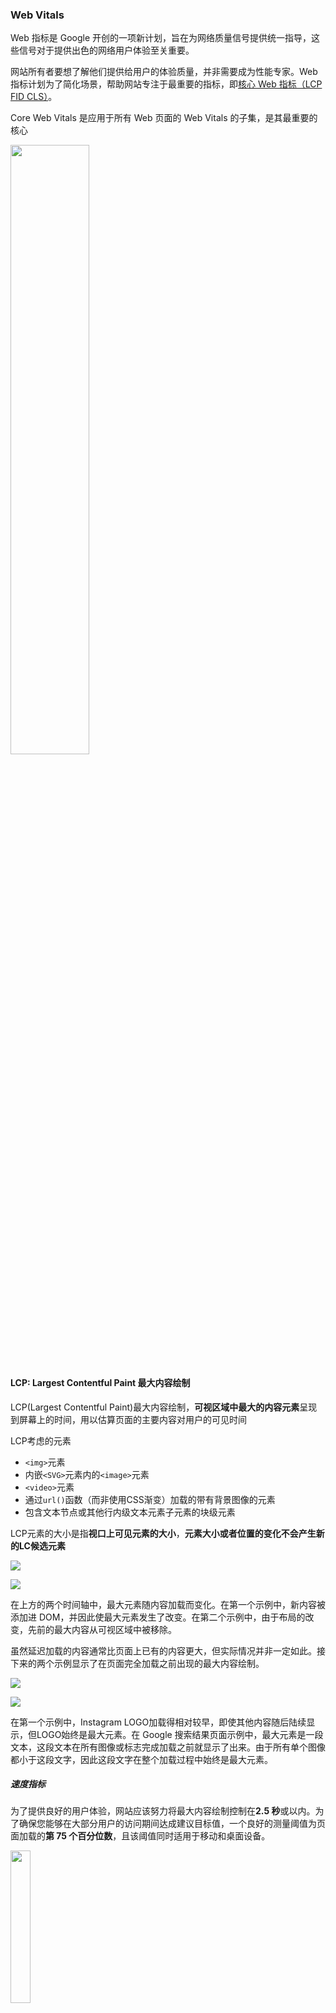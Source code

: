 ### Web Vitals

Web 指标是 Google 开创的一项新计划，旨在为网络质量信号提供统一指导，这些信号对于提供出色的网络用户体验至关重要。

网站所有者要想了解他们提供给用户的体验质量，并非需要成为性能专家。Web 指标计划为了简化场景，帮助网站专注于最重要的指标，即[核心 Web 指标（LCP FID CLS）](https://link.juejin.cn/?target=https%3A%2F%2Fweb.dev%2Fi18n%2Fzh%2Fdefining-core-web-vitals-thresholds%2F)。

Core Web Vitals 是应用于所有 Web 页面的 Web Vitals 的子集，是其最重要的核心

<img src="./Pics/WebVitals1.jpg" width="50%">

#### LCP:  Largest Contentful Paint 最大内容绘制

LCP(Largest Contentful Paint)最大内容绘制，**可视区域中最大的内容元素**呈现到屏幕上的时间，用以估算页面的主要内容对用户的可见时间

LCP考虑的元素

- `<img>`元素
- 内嵌`<SVG>`元素内的`<image>`元素
- `<video>`元素
- 通过`url()`函数（而非使用CSS渐变）加载的带有背景图像的元素
- 包含文本节点或其他行内级文本元素子元素的块级元素

LCP元素的大小是指**视口上可见元素的大小**，**元素大小或者位置的变化不会产生新的LC候选元素**

![](./Pics/WebVitals2.webp)

![](./Pics/WebVitals3.webp)

在上方的两个时间轴中，最大元素随内容加载而变化。在第一个示例中，新内容被添加进 DOM，并因此使最大元素发生了改变。在第二个示例中，由于布局的改变，先前的最大内容从可视区域中被移除。

虽然延迟加载的内容通常比页面上已有的内容更大，但实际情况并非一定如此。接下来的两个示例显示了在页面完全加载之前出现的最大内容绘制。

![](./Pics/WebVitals4.webp)

![](./Pics/WebVitals5.webp)

在第一个示例中，Instagram LOGO加载得相对较早，即使其他内容随后陆续显示，但LOGO始终是最大元素。在 Google 搜索结果页面示例中，最大元素是一段文本，这段文本在所有图像或标志完成加载之前就显示了出来。由于所有单个图像都小于这段文字，因此这段文字在整个加载过程中始终是最大元素。

##### 速度指标

为了提供良好的用户体验，网站应该努力将最大内容绘制控制在**2.5 秒**或以内。为了确保您能够在大部分用户的访问期间达成建议目标值，一个良好的测量阈值为页面加载的**第 75 个百分位数**，且该阈值同时适用于移动和桌面设备。

<img src="./Pics/LCP.png" width="25%">

##### LCP测量

```javascript
//使用PerformanceObserver
new PerformanceObserver((entryList) => {
  for (const entry of entryList.getEntries()) {
    console.log('LCP candidate:', entry.startTime, entry);
  }
}).observe({type: 'largest-contentful-paint', buffered: true});
//使用web-vitals库，当 LCP 可用时立即进行测量和记录。
import {getLCP} from 'web-vitals';
getLCP(console.log);
```

##### 优化方案

- [https://web.dev/optimize-lcp/](https://web.dev/optimize-lcp/)

导致LCP不佳的原因

- 缓慢的服务器响应速度
- 阻塞渲染的Javascript和CSS
- 缓慢的资源加载速度
- 客户端渲染

#### FID:  First Input Delay 首次输入延迟

发生输入延迟是因为浏览器的主线程正忙着执行其他工作，所以（还）不能响应用户。浏览器可能正忙于解析和执行由您的应用程序加载的大型 JavaScript 文件。在此过程中，浏览器不能运行任何事件侦听器。

第一次输入延迟通常发生在第一次内容绘制(FCP)和可持续交互时间(TTI)之间

<img src="./Pics/WebVitals6.png" width="70%">

因为输入发生在浏览器正在运行任务的过程中，所以浏览器必须等到任务完成后才能对输入作出响应。浏览器必须等待的这段时间就是这位用户在该页面上体验到的 FID 值。

##### 速度指标

为了提供良好的用户体验，页面的 FID 应为**100 毫秒**或更短。

<img src="./Pics/FID.png" width="25%">

##### FID测量

```javascript
new PerformanceObserver((entryList) => {
  for (const entry of entryList.getEntries()) {
    const delay = entry.processingStart - entry.startTime;
    console.log('FID candidate:', delay, entry);
  }
}).observe({type: 'first-input', buffered: true});

import {getFID} from 'web-vitals';
// 当 FID 可用时立即进行测量和记录。
getFID(console.log);
```

##### 优化方案

https://web.dev/optimize-fid/

- 减小第三方代码的影响
- 减少Javascript执行时间
- 最小化主线程工作
- 保持较低的请求数和较小的传输大小

#### CLS：Cumulative Layout Shift 累积布局偏移

CLS 测量整个页面生命周期内发生的所有[意外](https://web.dev/cls/#expected-vs.-unexpected-layout-shifts)布局偏移中最大一连串的*布局偏移分数*。

请注意，只有当现有元素的起始位置发生变更时才算作布局偏移。如果将新元素添加到 DOM 或是现有元素更改大小，则不算作布局偏移，前提是元素的变更不会导致其他可见元素的起始位置发生改变。

##### 布局偏移分数

`布局偏移分数 = 影响分数 * 距离分数`

**影响分数**：测量*不稳定元素*对两帧之间的可视区域产生的影响。

<img src="./Pics/WebVitals7.png" width="60%">

在上图中，有一个元素在一帧中占据了一半的可视区域。接着，在下一帧中，元素下移了可视区域高度的 25%。红色虚线矩形框表示两帧中元素的可见区域集合，在本示例中，该集合占总可视区域的 75%，因此其*影响分数*为`0.75` 。

**距离分数**：测量不稳定元素相对于可视区域位移的距离，是任何*不稳定元素*在一帧中位移的最大距离（水平或垂直）除以可视区域的最大尺寸维度（宽度或高度，以较大者为准）。

<img src="./Pics/WebVitals8.png" width="60%">

在上方的示例中，最大的可视区域尺寸维度是高度，不稳定元素的位移距离为可视区域高度的 25%，因此*距离分数*为 0.25。

所以，在这个示例中，*影响分数*是`0.75` ，*距离分数*是`0.25` ，所以*布局偏移分数*是`0.75 * 0.25 = 0.1875` 。

##### 速度指标

为了提供良好的用户体验，页面的 CLS 应保持在 **0.1.** 或更少。

<img src="./Pics/CLS.png" width="25%">

##### CLS测量

```javascript
import {getCLS} from 'web-vitals';

// 在所有需要汇报 CLS 的情况下
// 对其进行测量和记录。
getCLS(console.log);
```

##### 优化方案

https://web.dev/optimize-cls/

CLS 较差的最常见原因为：

- 无尺寸的图像
- 无尺寸的广告、嵌入和 iframe
- 动态注入的内容
- 导致不可见文本闪烁 (FOIT)/无样式文本闪烁 (FOUT) 的网络字体
- 在更新 DOM 之前等待网络响应的操作

1. 始终在您的图像和视频元素上包含尺寸属性，或者通过使用[CSS 长宽比容器](https://css-tricks.com/aspect-ratio-boxes/)之类的方式预留所需的空间
2. 除非是对用户交互做出响应，否则切勿在现有内容的上方插入内容。

#### 其他关键指标

##### First Contentful Paint (FCP)

浏览器首次绘制来自DOM的内容的时间，内容必须是文本，图片（包含背景图），非白色的Canvas或SVG，也包括正在加载中的web字体的文本

**白屏与首屏**

![](./Pics/WebVistals9.jpeg)

![](./Pics/WebVitals10.jpeg)

白屏时间：firstPaintEnd - performance.timing.navigationStart

首屏时间：firstPaintContentend - performance.timing.navigationStart

##### Time to Interactive (TTI)

表示网页第一次**完全达到可交互状态**的时间点，也就是最后一个长任务（50ms以上）完成的时间点，并且在随后5秒内网络和主线程是空闲的。

<img src="./Pics/WebVitals11.png" width="60%">

**0~3.8s:快速，3.9~7.3s:中等，7.3s以上:慢**

##### Total Block Time (TBT)

总阻塞时间：度量了FCP和TTI之间的总时间

![](./Pics/WebVitals12.png)

上方的时间轴上有五个任务，其中三个是长任务，因为这些任务的持续时间超过 50 毫秒。下图显示了各个长任务的阻塞时间：

![](./Pics/WebVitals13.png)

因此，虽然在主线程上运行任务的总时间为 560 毫秒，但其中只有 345 毫秒被视为阻塞时间。

总阻塞时间控制在**300 毫秒**以内算良好

#### 测量Web Vitals

- 使用性能测试工具，如Lighthouse
- 使用web-vitals库
- 使用浏览器插件Web Vitals

#### 参考链接

- https://web.dev/vitals/
- https://juejin.cn/post/7026907443250593805




